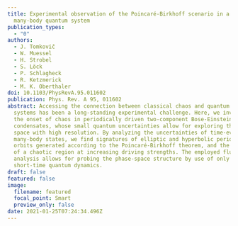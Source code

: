 ```yaml
---
title: Experimental observation of the Poincaré-Birkhoff scenario in a driven
  many-body quantum system
publication_types:
  - "0"
authors:
  - J. Tomkovič
  - W. Muessel
  - H. Strobel
  - S. Löck
  - P. Schlagheck
  - R. Ketzmerick
  - M. K. Oberthaler
doi: 10.1103/PhysRevA.95.011602
publication: Phys. Rev. A 95, 011602
abstract: Accessing the connection between classical chaos and quantum many-body
  systems has been a long-standing experimental challenge. Here, we investigate
  the onset of chaos in periodically driven two-component Bose-Einstein
  condensates, whose small quantum uncertainties allow for exploring the phase
  space with high resolution. By analyzing the uncertainties of time-evolved
  many-body states, we find signatures of elliptic and hyperbolic periodic
  orbits generated according to the Poincaré-Birkhoff theorem, and the formation
  of a chaotic region at increasing driving strengths. The employed fluctuation
  analysis allows for probing the phase-space structure by use of only
  short-time quantum dynamics.
draft: false
featured: false
image:
  filename: featured
  focal_point: Smart
  preview_only: false
date: 2021-01-25T07:24:34.496Z
---
```

